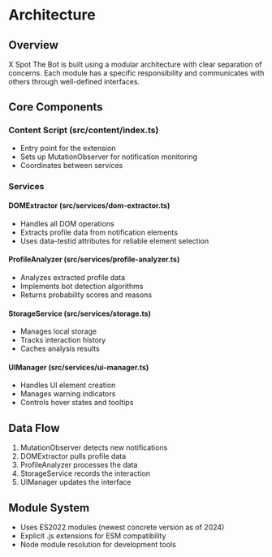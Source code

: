 # Architecture

## Overview

X Spot The Bot is built using a modular architecture with clear separation of concerns. Each module has a specific responsibility and communicates with others through well-defined interfaces.

## Core Components

### Content Script (src/content/index.ts)
- Entry point for the extension
- Sets up MutationObserver for notification monitoring
- Coordinates between services

### Services

#### DOMExtractor (src/services/dom-extractor.ts)
- Handles all DOM operations
- Extracts profile data from notification elements
- Uses data-testid attributes for reliable element selection

#### ProfileAnalyzer (src/services/profile-analyzer.ts)
- Analyzes extracted profile data
- Implements bot detection algorithms
- Returns probability scores and reasons

#### StorageService (src/services/storage.ts)
- Manages local storage
- Tracks interaction history
- Caches analysis results

#### UIManager (src/services/ui-manager.ts)
- Handles UI element creation
- Manages warning indicators
- Controls hover states and tooltips

## Data Flow

1. MutationObserver detects new notifications
2. DOMExtractor pulls profile data
3. ProfileAnalyzer processes the data
4. StorageService records the interaction
5. UIManager updates the interface

## Module System

- Uses ES2022 modules (newest concrete version as of 2024)
- Explicit .js extensions for ESM compatibility
- Node module resolution for development tools 